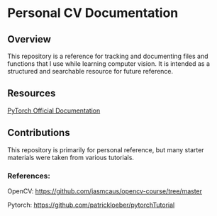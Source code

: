 # Personal CV Documentation

## Overview

This repository is a reference for tracking and documenting files and functions that I use while learning computer vision. It is intended as a structured and searchable resource for future reference.

## Resources

[PyTorch Official Documentation](https://pytorch.org/docs/stable/index.html)

## Contributions

This repository is primarily for personal reference, but many starter materials were taken from various tutorials.

### References:

OpenCV: https://github.com/jasmcaus/opencv-course/tree/master

Pytorch: https://github.com/patrickloeber/pytorchTutorial
